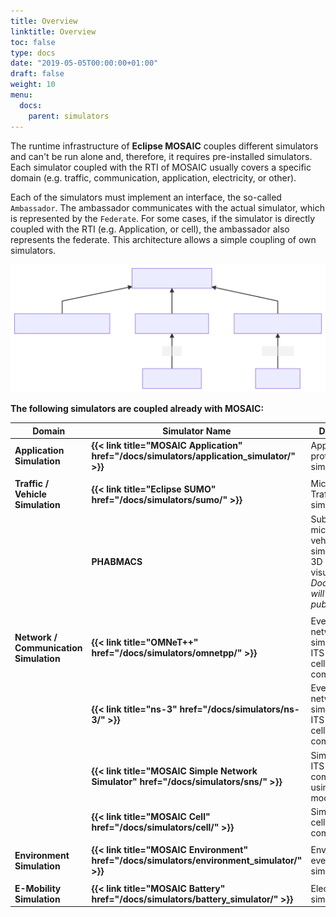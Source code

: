 ```yaml
---
title: Overview
linktitle: Overview
toc: false
type: docs
date: "2019-05-05T00:00:00+01:00"
draft: false
weight: 10
menu:
  docs:
    parent: simulators
---
```


The runtime infrastructure of **Eclipse MOSAIC** couples different simulators and can't be run alone 
and, therefore, it requires pre-installed simulators. Each simulator coupled with the RTI of MOSAIC usually covers a specific 
domain (e.g. traffic, communication, application, electricity, or other). 

Each of the simulators must implement an interface, the so-called `Ambassador`. 
The ambassador communicates with the actual simulator, which is represented by the `Federate`. 
For some cases, if the simulator is directly coupled with the RTI (e.g. Application, or cell), the ambassador also 
represents the federate. This architecture allows a simple coupling of own simulators.

<img src="images/simulators_overview.svg">


**The following simulators are coupled already with MOSAIC:**

<style>
table th:first-of-type {
    width: 26%;
}
</style>

| Domain | Simulator Name | Description |  
|-|-|-|
| **Application Simulation** | **{{< link title="MOSAIC Application" href="/docs/simulators/application_simulator/" >}}** | Application prototyping and simulation. |
||
| **Traffic / Vehicle Simulation** | **{{< link title="Eclipse SUMO" href="/docs/simulators/sumo/" >}}** | Microscopic Traffic simulation. |
|                                  | **PHABMACS**     | Sub-microscopic vehicle simulation with 3D visualization. <br> _Documentation will be published soon._ |
||
| **Network / Communication Simulation** | **{{< link title="OMNeT++" href="/docs/simulators/omnetpp/" >}}** | Event-based network simulator for ITS-G5 and cellular communication. |
|                                        | **{{< link title="ns-3" href="/docs/simulators/ns-3/" >}}** |  Event-based network simulator for ITS-G5 and cellular communication. |
|                                        | **{{< link title="MOSAIC Simple Network Simulator" href="/docs/simulators/sns/" >}}** | Simulator for ITS-G5 ad-hoc communication using simplified models. |
|                                        | **{{< link title="MOSAIC Cell" href="/docs/simulators/cell/" >}}** |  Simulator for cellular communication. |
||
| **Environment Simulation** | **{{< link title="MOSAIC Environment" href="/docs/simulators/environment_simulator/" >}}** | Environmental event simulation. |
||
| **E-Mobility Simulation** | **{{< link title="MOSAIC Battery" href="/docs/simulators/battery_simulator/" >}}** | Electric vehicle simulation. |

